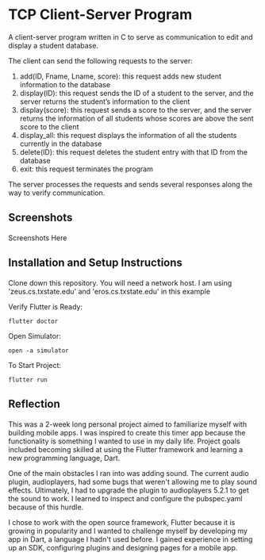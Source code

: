 # TCP Client-Server Program 

####

A client-server program written in C to serve as communication to edit and display a student database.

The client can send the following requests to the server:
1. add(ID, Fname, Lname, score): this request adds new student information to the database
2. display(ID): this request sends the ID of a student to the server, and the server returns the
student’s information to the client
3. display(score): this request sends a score to the server, and the server returns the information of
all students whose scores are above the sent score to the client
4. display_all: this request displays the information of all the students currently in the database
5. delete(ID): this request deletes the student entry with that ID from the database
6. exit: this request terminates the program

The server processes the requests and sends several responses along the way to verify communication.

## Screenshots

####

Screenshots Here

## Installation and Setup Instructions

####  

Clone down this repository. You will need a network host. I am using 'zeus.cs.txstate.edu' and 'eros.cs.txstate.edu' in this example 

Verify Flutter is Ready:

`flutter doctor`  

Open Simulator:  

`open -a simulator`  

To Start Project:

`flutter run`  

## Reflection

####

This was a 2-week long personal project aimed to familiarize myself with building mobile apps. I was inspired to create this timer app because the functionality is something I wanted to use in my daily life. Project goals included becoming skilled at using the Flutter framework and learning a new programming language, Dart.

One of the main obstacles I ran into was adding sound. The current audio plugin, audioplayers, had some bugs that weren't allowing me to play sound effects. Ultimately, I had to upgrade the plugin to audioplayers 5.2.1 to get the sound to work. I learned to inspect and configure the pubspec.yaml because of this hurdle.

I chose to work with the open source framework, Flutter because it is growing in popularity and I wanted to challenge myself by developing my app in Dart, a language I hadn't used before. I gained experience in setting up an SDK, configuring plugins and designing pages for a mobile app.

